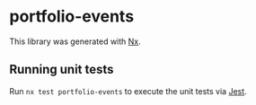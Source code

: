 # portfolio-events

This library was generated with [Nx](https://nx.dev).

## Running unit tests

Run `nx test portfolio-events` to execute the unit tests via [Jest](https://jestjs.io).
